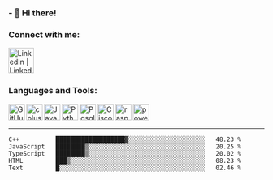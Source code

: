 ### - 🏮 Hi there!

### Connect with me:

[<img align="left" alt="LinkedIn | LinkedIn" width="50px" src="https://cdn.jsdelivr.net/npm/simple-icons@v3/icons/linkedin.svg" />][linkedin]



<br />
<br />
<br />


### Languages and Tools:

<img align="left" alt="GitHub" width="32px" src="https://cdn.jsdelivr.net/npm/simple-icons@3.12.3/icons/github.svg"/>
<img align="left" alt="cplusplus" width="32px" src="https://cdn.jsdelivr.net/npm/simple-icons@3.12.3/icons/cplusplus.svg" />
<img align="left" alt="Java" width="32px" src="https://cdn.jsdelivr.net/npm/simple-icons@3.12.3/icons/java.svg" />
<img align="left" alt="Python" width="32px" src="https://cdn.jsdelivr.net/npm/simple-icons@3.12.3/icons/python.svg" />
<img align="left" alt="Pgsql" width="32px" src="https://cdn.jsdelivr.net/npm/simple-icons@3.12.3/icons/postgresql.svg" />
<img align="left" alt="Cisco" width="32px" src="https://cdn.jsdelivr.net/npm/simple-icons@3.12.3/icons/cisco.svg" />
<img align="left" alt="raspberry" width="32px" src="https://cdn.jsdelivr.net/npm/simple-icons@3.12.3/icons/raspberrypi.svg" />
<img align="left" alt="powershell" width="32px" src="https://cdn.jsdelivr.net/npm/simple-icons@3.12.3/icons/powershell.svg" />




<br />
<br />

---

<!--START_SECTION:waka-->
```text
C++          ███████████████████▓░░░░░░░░░░░░░░░░░░░░░   48.23 % 
JavaScript   ████████▒░░░░░░░░░░░░░░░░░░░░░░░░░░░░░░░░   20.25 % 
TypeScript   ████████▒░░░░░░░░░░░░░░░░░░░░░░░░░░░░░░░░   20.02 % 
HTML         ███▒░░░░░░░░░░░░░░░░░░░░░░░░░░░░░░░░░░░░░   08.23 % 
Text         █░░░░░░░░░░░░░░░░░░░░░░░░░░░░░░░░░░░░░░░░   02.46 % 
```
<!--END_SECTION:waka-->


[linkedin]: https://www.linkedin.com/in/mohamed-elh/

